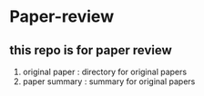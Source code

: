 # Paper-review
## this repo is for paper review
1. original paper : directory for original papers
2. paper summary : summary for original papers
